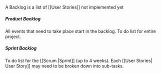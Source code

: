 A Backlog is a list of [[User Stories]] not implemented yet

##### Product Backlog
All events that need to take place start in the backlog. 
To do list for entire project.

##### Sprint Backlog
To do list for the [[Scrum |Sprint]] (up to 4 weeks). 
Each [[User Stories| User Story]] may need to be broken down into sub-tasks. 

